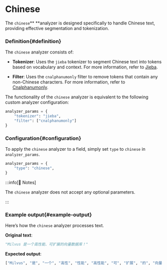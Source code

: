 # Chinese​

The `chinese`** **analyzer is designed specifically to handle Chinese text, providing effective segmentation and tokenization.​

### Definition​{#definition​}

The `chinese` analyzer consists of:​

- **Tokenizer**: Uses the `jieba` tokenizer to segment Chinese text into tokens based on vocabulary and context. For more information, refer to [​Jieba](https://zilliverse.feishu.cn/wiki/JGURwBQNOijp2DkspFFctbAGnLh).​

- **Filter**: Uses the `cnalphanumonly` filter to remove tokens that contain any non-Chinese characters. For more information, refer to [​Cnalphanumonly](https://zilliverse.feishu.cn/wiki/R3r7wFHUbi8KxUk2t2FcUXoJnic).​

The functionality of the `chinese` analyzer is equivalent to the following custom analyzer configuration:​

```Python
analyzer_params = {​
    "tokenizer": "jieba",​
    "filter": ["cnalphanumonly"]​
}​

```

### Configuration​{#configuration​}

To apply the `chinese` analyzer to a field, simply set `type` to `chinese` in `analyzer_params`.​

```Python
analyzer_params = {​
    "type": "chinese",​
}​

```

:::info[📘 Notes​]

The `chinese` analyzer does not accept any optional parameters.​

:::

### Example output​{#example-output​}

Here’s how the `chinese` analyzer processes text.​

**Original text**:​

```Python
"Milvus 是一个高性能、可扩展的向量数据库！"​

```

**Expected output**:​

```Python
["Milvus", "是", "一个", "高性", "性能", "高性能", "可", "扩展", "的", "向量", "数据", "据库", "数据库"]​

```
